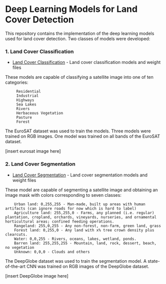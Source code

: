 # Deep Learning Models for Land Cover Detection
This repository contains the implementation of the deep learning models used for land cover detection. Two classes of models were developed:
      
### 1. Land Cover Classification
- [Land Cover Classification](EuroSAT/) - Land cover classification models and weight files

These models are capable of classifying a satellite image into one of ten categories:
 
         Residential
         Industrial
         Highways
         Sea Lakes
         Rivers
         Herbaceous Vegetation
         Pasture
         Forest
The EuroSAT dataset was used to train the models. Three models were trained on RGB images. One model was trained on all bands of the EuroSAT dataset.

[insert eurosat image here]


### 2. Land Cover Segmentation
- [Land Cover Segmentation](DeepGlobe/) - Land cover segmentation models and weight files

These model are capable of segmenting a satellite image and obtaining an image mask with colors corresponding to seven classes:
        
        Urban land: 0,255,255 - Man-made, built up areas with human artifacts (can ignore roads for now which is hard to label)
        Agriculture land: 255,255,0 - Farms, any planned (i.e. regular) plantation, cropland, orchards, vineyards, nurseries, and ornamental horticultural areas; confined feeding operations.
        Rangeland: 255,0,255 - Any non-forest, non-farm, green land, grass
        Forest land: 0,255,0 - Any land with x% tree crown density plus clearcuts.
        Water: 0,0,255 - Rivers, oceans, lakes, wetland, ponds.
        Barren land: 255,255,255 - Mountain, land, rock, dessert, beach, no vegetation
        Unknown: 0,0,0 - Clouds and others
The DeepGlobe dataset was used to train the segmentation model. A state-of-the-art CNN was trained on RGB images of the DeepGlobe dataset.

[insert DeepGlobe image here]
